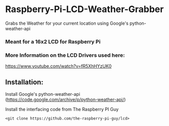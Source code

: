 # Raspberry-Pi-LCD-Weather-Grabber
Grabs the Weather for your current location using Google's python-weather-api

### Meant for a 16x2 LCD for Raspberry Pi

### More Information on the LCD Drivers used here:

https://www.youtube.com/watch?v=fR5XhHYzUK0

## Installation:

Install Google's python-weather-api (https://code.google.com/archive/p/python-weather-api/)

Install the interfacing code from The Raspberry PI Guy

`<git clone https://github.com/the-raspberry-pi-guy/lcd>`

